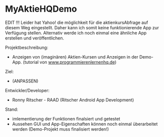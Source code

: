 # MyAktieHQDemo

EDIT !!!
Leider hat Yahoo! die möglichkeit für die aktienkursAbfrage auf diesem Weg eingestellt. Daher kann ich somit keine funktionierende App zur Verfügung stellen. Alternativ werde ich noch einmal eine ähnliche App erstellen und veröffentlichen.  

Projektbeschreibung: 
- Anzeigen von (imaginären) Aktien-Kursen und Anzeigen in der Demo-App. 
(tutorial von www.programmierenlernenhq.de)

Ziel:
- (ANPASSEN)

Entwickler/Developer:
- Ronny Ritscher - RAAD (Ritscher Android App Development)

Stand:
- imlementierung der Funktionen finalsiert und getestet
- Aussehen GUI und App-Eigenschaften können noch einmal überarbeitet werden
(Demo-Projekt muss finalisiert werden!)
